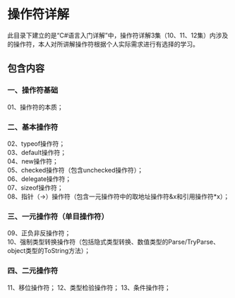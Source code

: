 # 操作符详解

此目录下建立的是“C#语言入门详解”中，操作符详解3集（10、11、12集）内涉及的操作符，本人对所讲解操作符根据个人实际需求进行有选择的学习。

## 包含内容

### 一、操作符基础

01、操作符的本质；  

### 二、基本操作符

02、typeof操作符；  
03、default操作符；  
04、new操作符；  
05、checked操作符（包含unchecked操作符）；  
06、delegate操作符；  
07、sizeof操作符；  
08、指针（->）操作符（包含一元操作符中的取地址操作符&x和引用操作符*x）；  

### 三、一元操作符（单目操作符）

09、正负非反操作符；  
10、强制类型转换操作符（包括隐式类型转换、数值类型的Parse/TryParse、object类型的ToString方法）；  

### 四、二元操作符

11、移位操作符；
12、类型检验操作符；
13、条件操作符；

